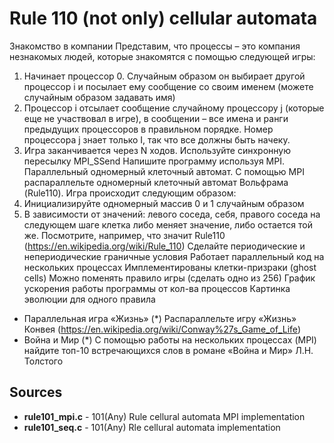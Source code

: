 # Rule 110 (not only) cellular automata

Знакомство в компании
Представим, что процессы – это компания незнакомых людей, которые знакомятся с помощью следующей игры:
1) Начинает процессор 0. Случайным образом он выбирает другой процессор i и посылает ему сообщение со своим именем (можете случайным образом задавать имя)
2) Процессор i отсылает сообщение случайному процессору j (которые еще не участвовал в игре), в сообщении – все имена и ранги предыдущих процессоров в правильном порядке. Номер процессора j знает только I, так что все должны быть начеку.
3) Игра заканчивается через N ходов. Используйте синхронную пересылку MPI_SSend
Напишите программу используя MPI.
Параллельный одномерный клеточный автомат.
С помощью MPI распараллельте одномерный клеточный автомат Вольфрама (Rule110).
Игра происходит следующим образом:
1) Инициализируйте одномерный массив 0 и 1 случайным образом
2) В зависимости от значений: левого соседа, себя, правого соседа на следующем шаге клетка либо меняет значение, либо остается той же. Посмотрите, например, что значит Rule110 (https://en.wikipedia.org/wiki/Rule_110)
Сделайте периодические и непериодические граничные условия
Работает параллельный код на нескольких процессах
Имплементированы клетки-призраки (ghost cells)
Можно поменять правило игры (сделать одно из 256)
График ускорения работы программы от кол-ва процессов
Картинка эволюции для одного правила

* Параллельная игра «Жизнь» (*)
Распараллельте игру «Жизнь» Конвея (https://en.wikipedia.org/wiki/Conway%27s_Game_of_Life)
* Война и Мир (*)
С помощью работы на нескольких процессах (MPI) найдите топ-10 встречающихся слов в романе «Война и Мир» Л.Н. Толстого

## Sources

* **rule101_mpi.c** - 101(Any) Rule cellural automata MPI implementation
* **rule101_seq.c** - 101(Any) Rle cellural automata implementation
